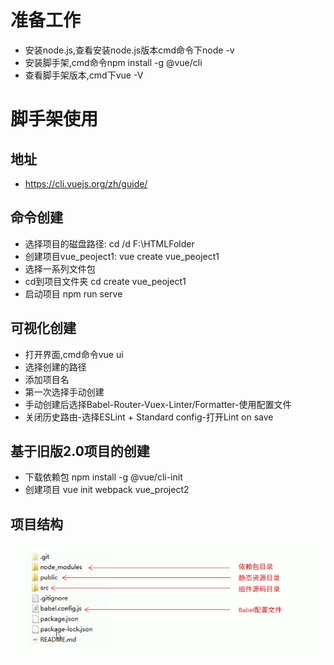 # 准备工作
- 安装node.js,查看安装node.js版本cmd命令下node -v
- 安装脚手架,cmd命令npm install -g @vue/cli
- 查看脚手架版本,cmd下vue -V

# 脚手架使用
## 地址
- https://cli.vuejs.org/zh/guide/
## 命令创建
- 选择项目的磁盘路径: cd /d F:\HTMLFolder
- 创建项目vue_peoject1: vue create vue_peoject1
- 选择一系列文件包
- cd到项目文件夹 cd create vue_peoject1
- 启动项目 npm run serve

## 可视化创建
- 打开界面,cmd命令vue ui
- 选择创建的路径
- 添加项目名
- 第一次选择手动创建
- 手动创建后选择Babel-Router-Vuex-Linter/Formatter-使用配置文件
- 关闭历史路由-选择ESLint + Standard config-打开Lint on save 

## 基于旧版2.0项目的创建
- 下载依赖包 npm install -g @vue/cli-init
- 创建项目 vue init webpack vue_project2

## 项目结构
![RUNOOB 图标](images/项目结构.png)